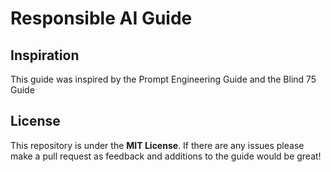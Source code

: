 # Responsible AI Guide 


## Inspiration 
This guide was inspired by the Prompt Engineering Guide and the Blind 75 Guide

## License 
This repository is under the **MIT License**. If there are any issues please make a pull request as feedback and additions to the guide would be great!
